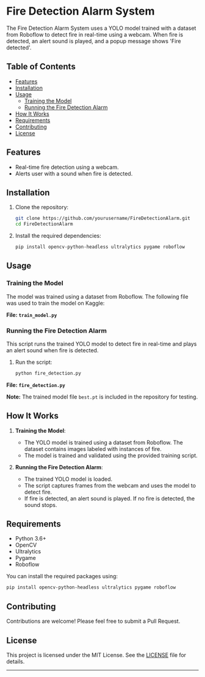 
# Fire Detection Alarm System

The Fire Detection Alarm System uses a YOLO model trained with a dataset from Roboflow to detect fire in real-time using a webcam. When fire is detected, an alert sound is played, and a popup message shows 'Fire detected'.

## Table of Contents
- [Features](#features)
- [Installation](#installation)
- [Usage](#usage)
  - [Training the Model](#training-the-model)
  - [Running the Fire Detection Alarm](#running-the-fire-detection-alarm)
- [How It Works](#how-it-works)
- [Requirements](#requirements)
- [Contributing](#contributing)
- [License](#license)

## Features
- Real-time fire detection using a webcam.
- Alerts user with a sound when fire is detected.

## Installation
1. Clone the repository:
   ```sh
   git clone https://github.com/yourusername/FireDetectionAlarm.git
   cd FireDetectionAlarm
   ```

2. Install the required dependencies:
   ```sh
   pip install opencv-python-headless ultralytics pygame roboflow
   ```

## Usage

### Training the Model
The model was trained using a dataset from Roboflow. The following file was used to train the model on Kaggle:

**File: `train_model.py`**

### Running the Fire Detection Alarm
This script runs the trained YOLO model to detect fire in real-time and plays an alert sound when fire is detected.

1. Run the script:
   ```sh
   python fire_detection.py
   ```

**File: `fire_detection.py`**

**Note:** The trained model file `best.pt` is included in the repository for testing.

## How It Works
1. **Training the Model**:
   - The YOLO model is trained using a dataset from Roboflow. The dataset contains images labeled with instances of fire.
   - The model is trained and validated using the provided training script.

2. **Running the Fire Detection Alarm**:
   - The trained YOLO model is loaded.
   - The script captures frames from the webcam and uses the model to detect fire.
   - If fire is detected, an alert sound is played. If no fire is detected, the sound stops.

## Requirements
- Python 3.6+
- OpenCV
- Ultralytics
- Pygame
- Roboflow

You can install the required packages using:
```sh
pip install opencv-python-headless ultralytics pygame roboflow
```

## Contributing
Contributions are welcome! Please feel free to submit a Pull Request.

## License
This project is licensed under the MIT License. See the [LICENSE](LICENSE) file for details.

---
